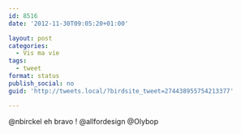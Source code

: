 ```yaml
---
id: 8516
date: '2012-11-30T09:05:20+01:00'

layout: post
categories:
  - Vis ma vie
tags:
  - tweet
format: status
publish_social: no
guid: 'http://tweets.local/?birdsite_tweet=274438955754213377'

---
```


@nbirckel eh bravo ! @allfordesign @Olybop